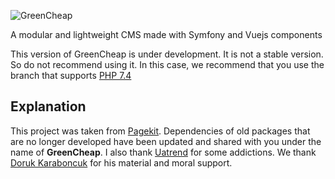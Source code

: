 ![GreenCheap](https://res.cloudinary.com/dwmejslx5/image/upload/v1599391312/greencheap/greencheap-wallpaper_j1glw0.jpg)

A modular and lightweight CMS made with Symfony and Vuejs components 

This version of GreenCheap is under development. It is not a stable version. So do not recommend using it. In this case, we recommend that you use the branch that supports [PHP 7.4](https://github.com/greencheap/greencheap/tree/php-7.4)

## Explanation

This project was taken from [Pagekit](http://pagekit.com). Dependencies of old packages that are no longer developed have been updated and shared with you under the name of **GreenCheap**. I also thank [Uatrend](https://github.com/uatrend/) for some addictions. We thank [Doruk Karaboncuk](https://github.com/Chaisser) for his material and moral support.
